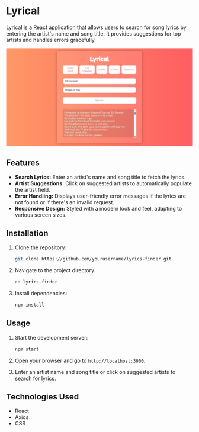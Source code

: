 # Lyrical

Lyrical is a React application that allows users to search for song lyrics by entering the artist's name and song title. It provides suggestions for top artists and handles errors gracefully.

![App](App.jpg)

## Features

- **Search Lyrics:** Enter an artist's name and song title to fetch the lyrics.
- **Artist Suggestions:** Click on suggested artists to automatically populate the artist field.
- **Error Handling:** Displays user-friendly error messages if the lyrics are not found or if there's an invalid request.
- **Responsive Design:** Styled with a modern look and feel, adapting to various screen sizes.

## Installation

1. Clone the repository:
    ```bash
    git clone https://github.com/yourusername/lyrics-finder.git
    ```
2. Navigate to the project directory:
    ```bash
    cd lyrics-finder
    ```
3. Install dependencies:
    ```bash
    npm install
    ```

## Usage

1. Start the development server:
    ```bash
    npm start
    ```
2. Open your browser and go to `http://localhost:3000`.

3. Enter an artist name and song title or click on suggested artists to search for lyrics.

## Technologies Used

- React
- Axios
- CSS






